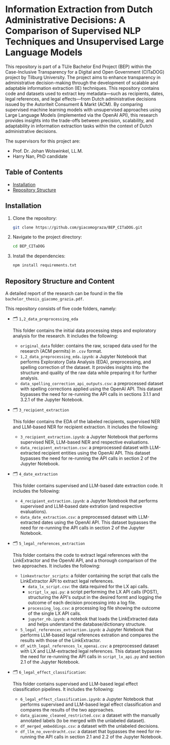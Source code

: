 # Information Extraction from Dutch Administrative Decisions: A Comparison of Supervised NLP Techniques and Unsupervised Large Language Models

This repository is part of a TU/e Bachelor End Project (BEP) within the Case-Inclusive Transparency for a Digital and Open Government (CITaDOG) project by Tilburg University. The project aims to enhance transparency in administrative decision-making through the development of scalable and adaptable information extraction (IE) techniques. This repository contains code and datasets used to extract key metadata—such as recipients, dates, legal references, and legal effects—from Dutch administrative decisions issued by the Autoriteit Consument & Markt (ACM). By comparing supervised machine learning models with unsupervised approaches using Large Language Models (implemented via the OpenAI API), this research provides insights into the trade-offs between precision, scalability, and adaptability in information extraction tasks within the context of Dutch administrative decisions.

The supervisors for this project are:
- Prof. Dr. Johan Wolswinkel, LL.M.
- Harry Nan, PhD candidate

## Table of Contents
- [Installation](#installation)
- [Repository Structure](#repo-structure)

## Installation <a name="installation"></a>

1. Clone the repository:
    ```bash
    git clone https://github.com/giacomograza/BEP_CITaDOG.git
    ```
2. Navigate to the project directory:
    ```bash
    cd BEP_CITaDOG
    ```
3. Install the dependencies:
    ```bash
    npm install requirements.txt
    ```

## Repository Structure and Content <a name="repo-structure"></a>
A detailed report of the research can be found in the file `bachelor_thesis_giacomo_grazia.pdf`.

This repository consists of five code folders, namely:

- 🗂️ `1,2_data_preprocessing_eda`

  This folder contains the initial data processing steps and exploratory analysis for the research. It includes the following:
    - `original_data` folder: contains the raw, scraped data used for the research (ACM permits) in `.csv` format.
    - `1,2_data_preprocessing_eda.ipynb`: a Jupyter Notebook that performs Exploratory Data Analysis (EDA), preprocessing, and spelling correction of the dataset. It provides insights into the structure and quality of the raw data while preparing it for further analysis.
    - `data_spelling_correction_api_outputs.csv`: a preprocessed dataset with spelling corrections applied using the OpenAI API. This dataset bypasses the need for re-running the API calls in sections 3.1.1 and 3.2.1 of the Jupyter Notebook.

- 🗂️ `3_recipient_extraction`
  
  This folder contains the EDA of the labeled recipients, supervised NER and LLM-based NER for recipient extraction. It includes the following:
    - `3_recipient_extraction.ipynb`: a Jupyter Notebook that performs supervised NER, LLM-based NER and respective evaluations.
    - `data_recipient_extraction.csv`: a preprocessed dataset with LLM-extracted recipient entities using the OpenAI API. This dataset bypasses the need for re-running the API calls in section 2 of the Jupyter Notebook.

- 🗂️ `4_date_extraction`
  
  This folder contains supervised and LLM-based date extraction code. It includes the following:
    - `4_recipient_extraction.ipynb`: a Jupyter Notebook that performs supervised and LLM-based date extration (and respective evaluations).
    - `data_date_extraction.csv`: a preprocessed dataset with LLM-extracted dates using the OpenAI API. This dataset bypasses the need for re-running the API calls in section 2 of the Jupyter Notebook.

- 🗂️ `5_legal_references_extraction`

  This folder contains the code to extract legal references with the LinkExtractor and the OpenAI API, and a thorough comparison of the two approaches. It includes the following:
    - `linkextractor_scripts`: a folder containing the script that calls the LinkExtractor API to extract legal references.
      - `data_lx_script.csv`: the data required for the LX api calls.
      - `script_lx_api.py`: a script performing the LX API calls (POST), structuring the API's output in the desired formt and logging the outcome of each decision processing into a log file.
      - `processing_log.csv`: a processing log file showing the outcome of the single LX API calls.
      - `jupyter_nb.ipynb`: a notebok that loads the LinkExtracted data and helps understand the database/dictionary structure. 
    - `5_legal_references_extraction.ipynb`: a Jupyter Notebook that performs LLM-based legal references extration and compares the results with those of the LinkExtractor.
    - `df_with_legal_references_lx_openai.csv`: a preprocessed dataset with LX and LLM-extracted legal references. This dataset bypasses the need for re-running the API calls in `script_lx_api.py` and section 2.1 of the Jupyter Notebook.

- 🗂️ `6_legal_effect_classification`: 

  This folder contains supervised and LLM-based legal effect classification pipelines. It includes the following:
    - `6_legal_effect_classification.ipynb`: a Jupyter Notebook that performs supervised and  LLM-based legal effect classification and compares the results of the two approaches.
    - `data_giacomo_cleaned_restricted.csv`: a dataset with the manually annotated labels (to be merged with the unlabeled dataset).
    - `df_merged_embeddings.csv`: a dataset with the unlabeled decisions.
    - `df_llm_no_overdracht.csv`: a dataset that bypasses the need for re-running the API calls in section 2.1 and 2.2 of the Jupyter Notebook.
